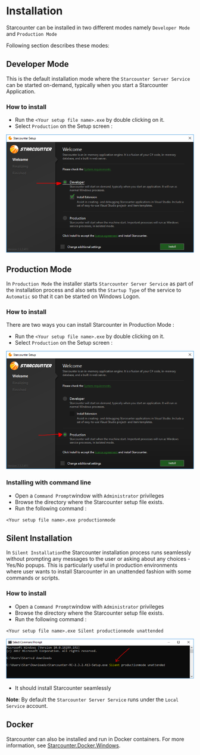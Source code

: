 # Installation

Starcounter can be installed in two different modes namely `Developer Mode` and `Production Mode`

 Following section describes these modes:

## Developer Mode

This is the default installation mode where the  `Starcounter Server Service`  can be started on-demand, typically when you start a Starcounter Application. 

### How to install

* Run the  `<Your setup file name>.exe`  by double clicking on it.
* Select `Production` on the Setup screen :

![](../../.gitbook/assets/developer.PNG)

## Production Mode

In `Production Mode` the installer starts `Starcounter Server Service` as part of the installation process and also sets the `Startup Type` of the service to `Automatic` so that it can be started on Windows Logon. 

### How to install

There are two ways you can install Starcounter in Production Mode :

* Run the  `<Your setup file name>.exe`  by double clicking on it.
* Select `Production` on the Setup screen :

![](../../.gitbook/assets/productionmode.PNG)

### Installing with command line

* Open a `Command Prompt`window with `Administrator` privileges
* Browse the directory where the Starcounter setup file exists.
* Run the following command :

```text
<Your setup file name>.exe productionmode
```

## Silent Installation

In `Silent Installation`the Starcounter installation process runs seamlessly without prompting any messages to the user or asking about any choices - Yes/No popups. This is particularly useful in production environments where user wants to install Starcounter in an unattended fashion with some commands or scripts.  

### How to install

* Open a `Command Prompt`window with `Administrator` privileges
* Browse the directory where the Starcounter setup file exists.
* Run the following command :

```text
<Your setup file name>.exe Silent productionmode unattended
```

![](../../.gitbook/assets/silent-mode.PNG)

* It should install Starcounter seamlessly

**Note**: By default the  `Starcounter Server Service` runs under the `Local Service` account.

## Docker

Starcounter can also be installed and run in Docker containers. For more information, see [Starcounter.Docker.Windows](https://github.com/Starcounter/Starcounter.Docker.Windows).

